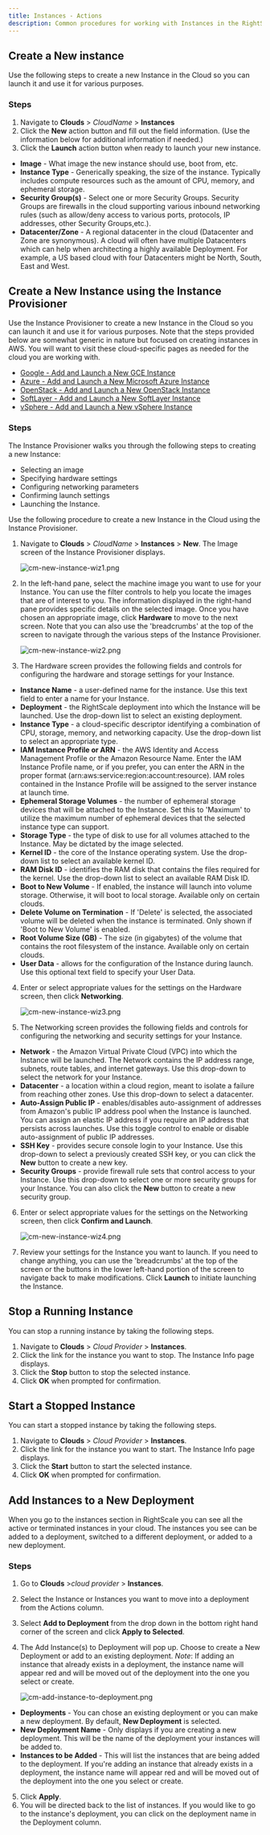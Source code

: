 ```yaml
---
title: Instances - Actions
description: Common procedures for working with Instances in the RightScale Cloud Management Dashboard.
---
```


## Create a New instance

Use the following steps to create a new Instance in the Cloud so you can launch it and use it for various purposes.

### Steps

1. Navigate to **Clouds** > *CloudName* > **Instances**
2. Click the **New** action button and fill out the field information. (Use the information below for additional information if needed.)
3. Click the **Launch** action button when ready to launch your new instance.
  * **Image** - What image the new instance should use, boot from, etc.
  * **Instance Type** - Generically speaking, the size of the instance. Typically includes compute resources such as the amount of CPU, memory, and ephemeral storage.
  * **Security Group(s)** - Select one or more Security Groups. Security Groups are firewalls in the cloud supporting various inbound networking rules (such as allow/deny access to various ports, protocols, IP addresses, other Security Groups,etc.).
  * **Datacenter/Zone** - A regional datacenter in the cloud (Datacenter and Zone are synonymous). A cloud will often have multiple Datacenters which can help when architecting a highly available Deployment. For example, a US based cloud with four Datacenters might be North, South, East and West.

## Create a New Instance using the Instance Provisioner

Use the Instance Provisioner to create a new Instance in the Cloud so you can launch it and use it for various purposes. Note that the steps provided below are somewhat generic in nature but focused on creating instances in AWS. You will want to visit these cloud-specific pages as needed for the cloud you are working with.

* [Google - Add and Launch a New GCE Instance](/cm/dashboard/clouds/google/google_add_instance.html)
* [Azure - Add and Launch a New Microsoft Azure Instance](/cm/dashboard/clouds/azure/azure_add_instance.html)
* [OpenStack - Add and Launch a New OpenStack Instance](/cm/dashboard/clouds/openstack/openstack_add_instance.html)
* [SoftLayer - Add and Launch a New SoftLayer Instance](/cm/dashboard/clouds/softlayer/softlayer_add_instance.html)
* [vSphere - Add and Launch a New vSphere Instance](/cm/dashboard/clouds/vsphere/vsphere_add_instance.html)

### Steps

The Instance Provisioner walks you through the following steps to creating a new Instance:

* Selecting an image
* Specifying hardware settings
* Configuring networking parameters
* Confirming launch settings
* Launching the Instance.

Use the following procedure to create a new Instance in the Cloud using the Instance Provisioner.

1. Navigate to **Clouds** > *CloudName* > **Instances** > **New**. The Image screen of the Instance Provisioner displays.

    ![cm-new-instance-wiz1.png](/img/cm-new-instance-wiz1.png)

2. In the left-hand pane, select the machine image you want to use for your Instance. You can use the filter controls to help you locate the images that are of interest to you. The information displayed in the right-hand pane provides specific details on the selected image. Once you have chosen an appropriate image, click **Hardware** to move to the next screen. Note that you can also use the 'breadcrumbs' at the top of the screen to navigate through the various steps of the Instance Provisioner.

    ![cm-new-instance-wiz2.png](/img/cm-new-instance-wiz2.png)

3. The Hardware screen provides the following fields and controls for configuring the hardware and storage settings for your Instance.
  * **Instance Name** - a user-defined name for the instance. Use this text field to enter a name for your Instance.
  * **Deployment** - the RightScale deployment into which the Instance will be launched. Use the drop-down list to select an existing deployment.
  * **Instance Type** - a cloud-specific descriptor identifying a combination of CPU, storage, memory, and networking capacity. Use the drop-down list to select an appropriate type.
  * **IAM Instance Profile or ARN** - the AWS Identity and Access Management Profile or the Amazon Resource Name. Enter the IAM Instance Profile name, or if you prefer, you can enter the ARN in the proper format (arn:aws:service:region:account:resource). IAM roles contained in the Instance Profile will be assigned to the server instance at launch time.
  * **Ephemeral Storage Volumes** - the number of ephemeral storage devices that will be attached to the Instance. Set this to 'Maximum' to utilize the maximum number of ephemeral devices that the selected instance type can support.
  * **Storage Type** - the type of disk to use for all volumes attached to the Instance. May be dictated by the image selected.
  * **Kernel ID** - the core of the Instance operating system. Use the drop-down list to select an available kernel ID.
  * **RAM Disk ID** - identifies the RAM disk that contains the files required for the kernel. Use the drop-down list to select an available RAM Disk ID.
  * **Boot to New Volume** - If enabled, the instance will launch into volume storage. Otherwise, it will boot to local storage. Available only on certain clouds.
  * **Delete Volume on Termination** - If 'Delete' is selected, the associated volume will be deleted when the instance is terminated. Only shown if 'Boot to New Volume' is enabled.
  * **Root Volume Size (GB)** - The size (in gigabytes) of the volume that contains the root filesystem of the instance. Available only on certain clouds.
  * **User Data** - allows for the configuration of the Instance during launch. Use this optional text field to specify your User Data.

4. Enter or select appropriate values for the settings on the Hardware screen, then click **Networking**.

    ![cm-new-instance-wiz3.png](/img/cm-new-instance-wiz3.png)

5. The Networking screen provides the following fields and controls for configuring the networking and security settings for your Instance.
  * **Network** - the Amazon Virtual Private Cloud (VPC) into which the Instance will be launched. The Network contains the IP address range, subnets, route tables, and internet gateways. Use this drop-down to select the network for your Instance.
  * **Datacenter** - a location within a cloud region, meant to isolate a failure from reaching other zones. Use this drop-down to select a datacenter.
  * **Auto-Assign Public IP** - enables/disables auto-assignment of addresses from Amazon's public IP address pool when the Instance is launched. You can assign an elastic IP address if you require an IP address that persists across launches. Use this toggle control to enable or disable auto-assignment of public IP addresses.
  * **SSH Key** - provides secure console login to your Instance. Use this drop-down to select a previously created SSH key, or you can click the **New** button to create a new key.
  * **Security Groups** - provide firewall rule sets that control access to your Instance. Use this drop-down to select one or more security groups for your Instance. You can also click the **New** button to create a new security group.
6. Enter or select appropriate values for the settings on the Networking screen, then click **Confirm and Launch**.

    ![cm-new-instance-wiz4.png](/img/cm-new-instance-wiz4.png)

7. Review your settings for the Instance you want to launch. If you need to change anything, you can use the 'breadcrumbs' at the top of the screen or the buttons in the lower left-hand portion of the screen to navigate back to make modifications. Click **Launch** to initiate launching the Instance.

## Stop a Running Instance

You can stop a running instance by taking the following steps.

1. Navigate to **Clouds** > *Cloud Provider* > **Instances**.
2. Click the link for the instance you want to stop. The Instance Info page displays.
3. Click the **Stop** button to stop the selected instance.
4. Click **OK** when prompted for confirmation.

## Start a Stopped Instance

You can start a stopped instance by taking the following steps.

1. Navigate to **Clouds** > *Cloud Provider* > **Instances**.
2. Click the link for the instance you want to start. The Instance Info page displays.
3. Click the **Start** button to start the selected instance.
4. Click **OK** when prompted for confirmation.

## Add Instances to a New Deployment

When you go to the instances section in RightScale you can see all the active or terminated instances in your cloud. The instances you see can be added to a deployment, switched to a different deployment, or added to a new deployment.

### Steps

1. Go to **Clouds** >_cloud provider_ > **Instances**.
2. Select the Instance or Instances you want to move into a deployment from the Actions column.
3. Select **Add to Deployment** from the drop down in the bottom right hand corner of the screen and click **Apply to Selected**.
4. The Add Instance(s) to Deployment will pop up. Choose to create a New Deployment or add to an existing deployment. *Note*: If adding an instance that already exists in a deployment, the instance name will appear red and will be moved out of the deployment into the one you select or create.

    ![cm-add-instance-to-deployment.png](/img/cm-add-instance-to-deployment.png)
  * **Deployments** - You can chose an existing deployment or you can make a new deployment. By default, **New Deployment** is selected.
  * **New Deployment Name** - Only displays if you are creating a new deployment. This will be the name of the deployment your instances will be added to.
  * **Instances to be Added** - This will list the instances that are being added to the deployment. If you're adding an instance that already exists in a deployment, the instance name will appear red and will be moved out of the deployment into the one you select or create.

5. Click **Apply**.<br>
6. You will be directed back to the list of instances. If you would like to go to the instance's deployment, you can click on the deployment name in the Deployment column.
